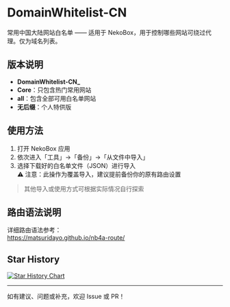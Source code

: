 # DomainWhitelist-CN

常用中国大陆网站白名单 —— 适用于 NekoBox，用于控制哪些网站可绕过代理。仅为域名列表。

## 版本说明

- **DomainWhitelist-CN_**
- **Core**：只包含热门常用网站
- **all**：包含全部可用白名单网站
- **无后缀**：个人特供版

## 使用方法

1. 打开 NekoBox 应用
2. 依次进入「工具」→「备份」→「从文件中导入」
3. 选择下载好的白名单文件（JSON）进行导入  
   ⚠️ 注意：此操作为覆盖导入，建议提前备份你的原有路由设置

> 其他导入或使用方式可根据实际情况自行探索

## 路由语法说明

详细路由语法参考：  
https://matsuridayo.github.io/nb4a-route/

## Star History

[![Star History Chart](https://api.star-history.com/svg?repos=Chumor/DomainWhitelist-CN&Date)](https://www.star-history.com/#Chumor/DomainWhitelist-CN&Date)

---
如有建议、问题或补充，欢迎 Issue 或 PR！
